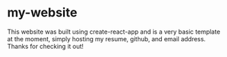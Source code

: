 # my-website
This website was built using create-react-app and is a very basic template at the moment, simply hosting my resume, github, and email address. Thanks for checking it out!
